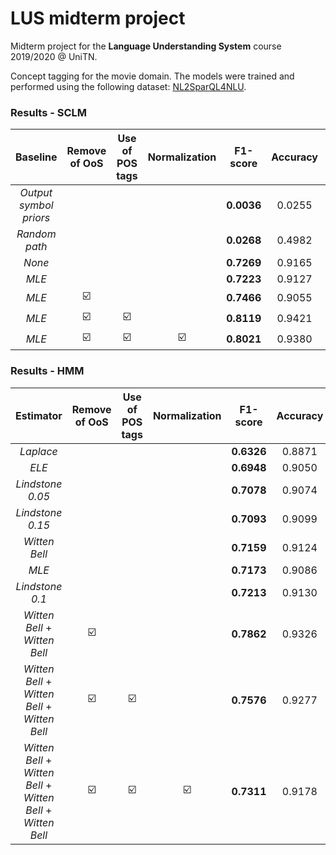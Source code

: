 # LUS midterm project

Midterm project for the **Language Understanding System** course 2019/2020 @ UniTN.

Concept tagging for the movie domain. The models were trained and performed using the following dataset: [NL2SparQL4NLU](https://github.com/esrel/NL2SparQL4NLU).

### Results - SCLM
| Baseline | Remove of OoS | Use of POS tags | Normalization | F1-score | Accuracy | Precision | Recall |
| :---: | :---: | :---: | :---: | :---: | :---: | :---: | :---: |
| *Output symbol priors* | | | | **0.0036** | 0.0255 | 0.0036 | 0.0036 |
| *Random path* | | | | **0.0268** | 0.4982 | 0.0218 | 0.0348 |
| *None* | | | | **0.7269** | 0.9165 | 0.7600 | 0.6966 |
| *MLE* | | | | **0.7223** | 0.9127 | 0.7197 | 0.7250 |
| *MLE* | :ballot_box_with_check: | | | **0.7466** | 0.9055 | 0.6883 | 0.8157 |
| *MLE* | :ballot_box_with_check: | :ballot_box_with_check: | | **0.8119** | 0.9421 | 0.8046 | 0.8194 |
| *MLE* | :ballot_box_with_check: | :ballot_box_with_check: | :ballot_box_with_check: | **0.8021** | 0.9380 | 0.7960 | 0.8084 |

### Results - HMM
| Estimator | Remove of OoS | Use of POS tags | Normalization | F1-score | Accuracy | Precision | Recall |
| :---: | :---: | :---: | :---: | :---: | :---: | :---: | :---: |
| *Laplace* | | | | **0.6326** | 0.8871 | 0.7237 | 0.5618 |
| *ELE* | | | | **0.6948** | 0.9050 | 0.7406 | 0.6544 |
| *Lindstone 0.05* | | | | **0.7078** | 0.9074 | 0.7062 | 0.7094 |
| *Lindstone 0.15* | | | | **0.7093** | 0.9099 | 0.7129 | 0.7057 |
| *Witten Bell* | | | | **0.7159** | 0.9124 | 0.7512 | 0.6837 |
| *MLE* | | | | **0.7173** | 0.9086 | 0.7719 | 0.6700 |
| *Lindstone 0.1* | | | | **0.7213** | 0.9130 | 0.7213 | 0.7213 |
| *Witten Bell* + *Witten Bell* | :ballot_box_with_check: | | | **0.7862** | 0.9326 | 0.7821 | 0.7873 |
| *Witten Bell* + *Witten Bell* + *Witten Bell* | :ballot_box_with_check: | :ballot_box_with_check: | | **0.7576** | 0.9277 | 0.7618 | 0.7534 |
| *Witten Bell* + *Witten Bell* + *Witten Bell* + *Witten Bell* | :ballot_box_with_check: | :ballot_box_with_check: | :ballot_box_with_check: | **0.7311** | 0.9178 | 0.7318 | 0.7305 |
